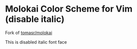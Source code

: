 # Molokai Color Scheme for Vim (disable italic)

Fork of [tomasr/molokai](https://github.com/devoc09/molokai)

This is disabled italic font face
